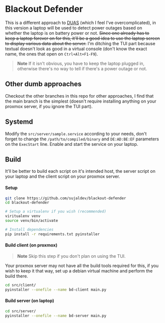 # Blackout Defender

This is a different approach to [DUAS](https://github.com/sujaldev/duas) (which I feel I've overcomplicated), in this
version a laptop will be used to detect power outages based on whether the laptop is on battery power or not. ~~Since
one already has to keep a laptop forever on for this, it'll be a good idea to use the laptop screen to display various
data about the server.~~ I'm ditching the TUI part because textual doesn't look as good in a virtual console (don't
know the exact name, the ones that open on `Ctrl+Alt+F1-F9`).

> **Note** If it isn't obvious, you have to keep the laptop plugged in, otherwise there's no way to tell if there's
> a power outage or not.

## Other dumb approaches

Checkout the other branches in this repo for other approaches, I find that the main branch is the simplest (doesn't
require installing anything on your proxmox server, if you ignore the TUI part).

## Systemd

Modify the `src/server/sample.service` according to your needs, don't forget to change the `/path/to/compiled/binary`
and `DE:AD:BE:EF` parameters on the `ExecStart` line. Enable and start the service on your laptop.

## Build

It'll be better to build each script on it's intended host, the server script on your laptop and the client script on
your proxmox server.

#### Setup

```bash
git clone https://github.com/sujaldev/blackout-defender
cd blackout-defender

# Setup a virtualenv if you wish (recommended)
viritualenv venv
source venv/bin/activate

# Install dependencies
pip install -r requirements.txt pyinstaller
```

#### Build client (on proxmox)

> **Note** Skip this step if you don't plan on using the TUI.

Your proxmox server may not have all the build tools required for this, if you wish to keep it that way, set up a debian
virtual machine and perform the build there.

```bash
cd src/client/
pyinstaller --onefile --name bd-client main.py
```

#### Build server (on laptop)

```bash
cd src/server/
pyinstaller --onefile --name bd-server main.py
```